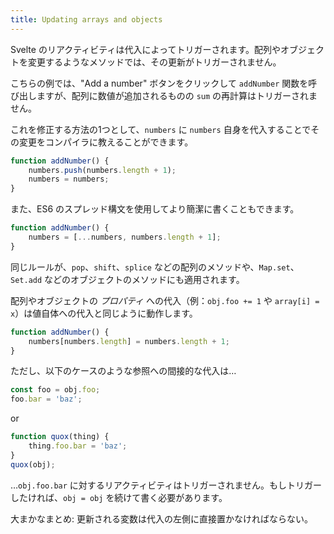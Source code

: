 ```yaml
---
title: Updating arrays and objects
---
```


Svelte のリアクティビティは代入によってトリガーされます。配列やオブジェクトを変更するようなメソッドでは、その更新がトリガーされません。

こちらの例では、"Add a number" ボタンをクリックして `addNumber` 関数を呼び出しますが、配列に数値が追加されるものの `sum` の再計算はトリガーされません。

これを修正する方法の1つとして、`numbers` に `numbers` 自身を代入することでその変更をコンパイラに教えることができます。

```js
function addNumber() {
	numbers.push(numbers.length + 1);
	numbers = numbers;
}
```

また、ES6 のスプレッド構文を使用してより簡潔に書くこともできます。

```js
function addNumber() {
	numbers = [...numbers, numbers.length + 1];
}
```

同じルールが、`pop`、`shift`、`splice` などの配列のメソッドや、`Map.set`、`Set.add` などのオブジェクトのメソッドにも適用されます。

配列やオブジェクトの *プロパティ* への代入（例：`obj.foo += 1` や `array[i] = x`）は値自体への代入と同じように動作します。

```js
function addNumber() {
	numbers[numbers.length] = numbers.length + 1;
}
```

ただし、以下のケースのような参照への間接的な代入は…

```js
const foo = obj.foo;
foo.bar = 'baz';
```

or 

```js
function quox(thing) {
	thing.foo.bar = 'baz';
}
quox(obj);
```

…`obj.foo.bar` に対するリアクティビティはトリガーされません。もしトリガーしたければ、`obj = obj` を続けて書く必要があります。

大まかなまとめ: 更新される変数は代入の左側に直接置かなければならない。
